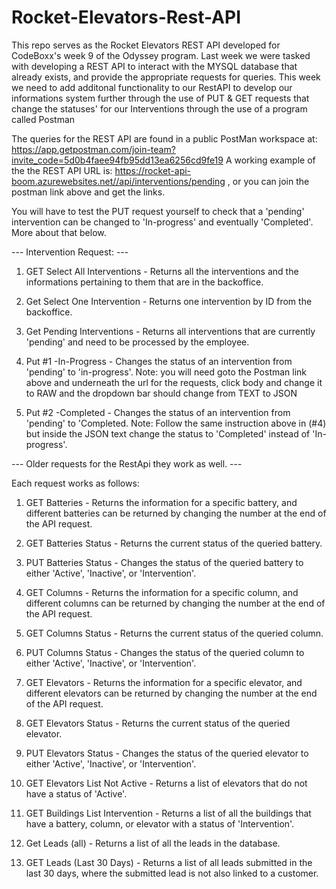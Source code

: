 # Rocket-Elevators-Rest-API

This repo serves as the Rocket Elevators REST API developed for CodeBoxx's week 9 of the Odyssey program. Last week we were tasked with developing a REST API to interact with the MYSQL database that already exists, and provide the appropriate requests for queries. This week we need to add additonal functionality to our RestAPI to develop our informations system further through the use of PUT & GET requests that change the statuses' for our Interventions through the use of a program called Postman

The queries for the REST API are found in a public PostMan workspace at: https://app.getpostman.com/join-team?invite_code=5d0b4faee94fb95dd13ea6256cd9fe19
A working example of the the REST API URL is: https://rocket-api-boom.azurewebsites.net//api/interventions/pending , or you can join the postman link above and get the links.

You will have to test the PUT request yourself to check that a 'pending' intervention can be changed to 'In-progress' and eventually 'Completed'. More about that below.



--- Intervention Request: ---

1. GET Select All Interventions - Returns all the interventions and the informations pertaining to them that are in the backoffice. 

2. Get Select One Intervention - Returns one intervention by ID from the backoffice.

3. Get Pending Interventions - Returns all interventions that are currently 'pending' and need to be processed by the employee.

4. Put #1 -In-Progress - Changes the status of an intervention from 'pending' to 'in-progress'. Note: you will need goto the Postman link above and underneath the url for the requests, click body and change it to RAW and the dropdown bar should change from TEXT to JSON  

5. Put #2 -Completed - Changes the status of an intervention from 'pending' to 'Completed. Note: Follow the same instruction above in (#4) but inside the JSON text change the status to 'Completed' instead of 'In-progress'.



--- Older requests for the RestApi they work as well. ---

Each request works as follows:

1. GET Batteries - Returns the information for a specific battery, and different batteries can be returned by changing the number at the end of the API request.

2. GET Batteries Status - Returns the current status of the queried battery.

3. PUT Batteries Status - Changes the status of the queried battery to either 'Active', 'Inactive', or 'Intervention'.

4. GET Columns - Returns the information for a specific column, and different columns can be returned by changing the number at the end of the API request.

5. GET Columns Status - Returns the current status of the queried column.

6. PUT Columns Status - Changes the status of the queried column to either 'Active', 'Inactive', or 'Intervention'.

7. GET Elevators - Returns the information for a specific elevator, and different elevators can be returned by changing the number at the end of the API request.

8. GET Elevators Status - Returns the current status of the queried elevator.

9. PUT Elevators Status - Changes the status of the queried elevator to either 'Active', 'Inactive', or 'Intervention'.

10. GET Elevators List Not Active - Returns a list of elevators that do not have a status of 'Active'.

11. GET Buildings List Intervention - Returns a list of all the buildings that have a battery, column, or elevator with a status of 'Intervention'.

12. Get Leads (all) - Returns a list of all the leads in the database.

13. GET Leads (Last 30 Days) - Returns a list of all leads submitted in the last 30 days, where the submitted lead is not also linked to a customer.
